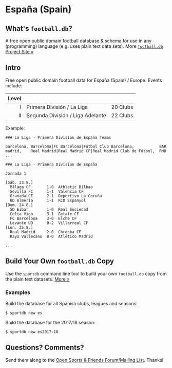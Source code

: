 # España (Spain)

## What's `football.db`?

A free open public domain football database & schema
for use in any (programming) language
(e.g. uses plain text data sets).
More [`football.db` Project Site »](http://openfootball.github.io)

## Intro

Free open public domain football data for España (Spain) / Europe.
Events include:

| Level |                                    |           |
| ----: | ---------------------------------- | --------- |
|     I | Primera División / La Liga         | 20 Clubs  |
|    II | Segunda División / Liga Adelante   | 22 Clubs  |


Example:

~~~
### La Liga - Primera División de España Teams

barcelona, Barcelona|FC Barcelona|Fútbol Club Barcelona,           BAR
madrid,    Real Madrid|Real Madrid CF|Real Madrid Club de Fútbol,  RMD
...
~~~

~~~
### La Liga - Primera División de España

Jornada 1

[Sáb. 23.8.]
  Málaga CF       1-0  Athletic Bilbao
  Sevilla FC      1-1  Valencia CF
  Granada CF      2-1  Deportivo La Coruña
  UD Almería      1-1  RCD Espanyol
[Dom. 24.8.]
  SD Eibar        1-0  Real Sociedad
  Celta Vigo      3-1  Getafe CF
  FC Barcelona    3-0  Elche CF
  Levante UD      0-2  Villarreal CF
[Lun. 25.8.]
  Real Madrid     2-0  Córdoba CF
  Rayo Vallecano  0-0  Atlético Madrid

...
~~~


## Build Your Own `football.db` Copy

Use the `sportdb` command line tool to build your own `football.db` copy
from the plain text datasets. [More »](https://github.com/openfootball/datafile)

### Examples

Build the database for all Spanish clubs, leagues and seasons:

    $ sportdb new es

Build the database for the 2017/18 season:

    $ sportdb new es2017-18



## Questions? Comments?

Send them along to the
[Open Sports & Friends Forum/Mailing List](http://groups.google.com/group/opensport).
Thanks!
